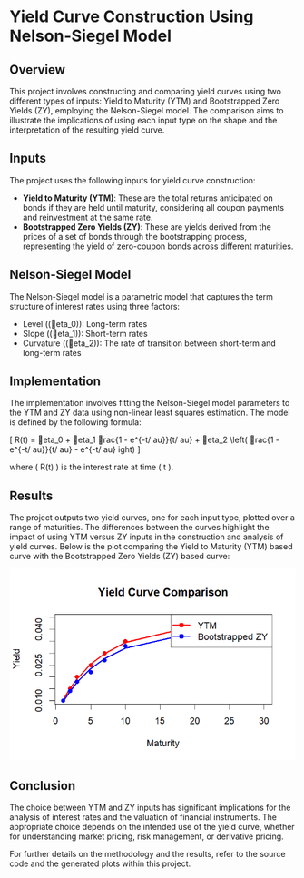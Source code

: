 
# Yield Curve Construction Using Nelson-Siegel Model

## Overview
This project involves constructing and comparing yield curves using two different types of inputs: Yield to Maturity (YTM) and Bootstrapped Zero Yields (ZY), employing the Nelson-Siegel model. The comparison aims to illustrate the implications of using each input type on the shape and the interpretation of the resulting yield curve.

## Inputs
The project uses the following inputs for yield curve construction:
- **Yield to Maturity (YTM)**: These are the total returns anticipated on bonds if they are held until maturity, considering all coupon payments and reinvestment at the same rate.
- **Bootstrapped Zero Yields (ZY)**: These are yields derived from the prices of a set of bonds through the bootstrapping process, representing the yield of zero-coupon bonds across different maturities.

## Nelson-Siegel Model
The Nelson-Siegel model is a parametric model that captures the term structure of interest rates using three factors:
- Level (\(eta_0\)): Long-term rates
- Slope (\(eta_1\)): Short-term rates
- Curvature (\(eta_2\)): The rate of transition between short-term and long-term rates

## Implementation
The implementation involves fitting the Nelson-Siegel model parameters to the YTM and ZY data using non-linear least squares estimation. The model is defined by the following formula:

\[ R(t) = eta_0 + eta_1 rac{1 - e^{-t/	au}}{t/	au} + eta_2 \left( rac{1 - e^{-t/	au}}{t/	au} - e^{-t/	au} 
ight) \]

where \( R(t) \) is the interest rate at time \( t \).

## Results
The project outputs two yield curves, one for each input type, plotted over a range of maturities. The differences between the curves highlight the impact of using YTM versus ZY inputs in the construction and analysis of yield curves.
Below is the plot comparing the Yield to Maturity (YTM) based curve with the Bootstrapped Zero Yields (ZY) based curve:

![Yield Curve Comparison](image.png)

## Conclusion
The choice between YTM and ZY inputs has significant implications for the analysis of interest rates and the valuation of financial instruments. The appropriate choice depends on the intended use of the yield curve, whether for understanding market pricing, risk management, or derivative pricing.

For further details on the methodology and the results, refer to the source code and the generated plots within this project.
